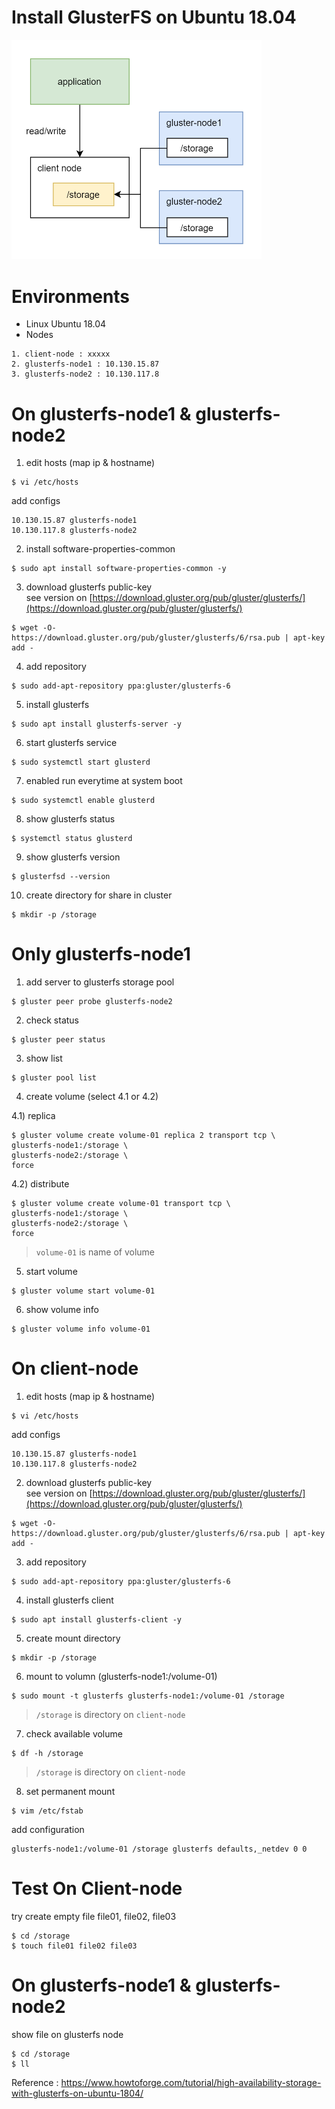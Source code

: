 # Install GlusterFS on Ubuntu 18.04 

<img src="glusterfs.png" alt="glusterfs.png" width="400"/>

# Environments

- Linux Ubuntu 18.04    
- Nodes  
```
1. client-node : xxxxx  
2. glusterfs-node1 : 10.130.15.87
3. glusterfs-node2 : 10.130.117.8    
```

# On glusterfs-node1 & glusterfs-node2 

1) edit hosts (map ip & hostname) 
```
$ vi /etc/hosts
```
add configs
```
10.130.15.87 glusterfs-node1
10.130.117.8 glusterfs-node2
```
2) install software-properties-common  
```
$ sudo apt install software-properties-common -y
```
3)  download glusterfs public-key  
see version on [https://download.gluster.org/pub/gluster/glusterfs/](https://download.gluster.org/pub/gluster/glusterfs/)
```
$ wget -O- https://download.gluster.org/pub/gluster/glusterfs/6/rsa.pub | apt-key add -  
```
4) add repository
```
$ sudo add-apt-repository ppa:gluster/glusterfs-6  
```
5) install glusterfs 
```
$ sudo apt install glusterfs-server -y
```
6) start glusterfs service
```
$ sudo systemctl start glusterd
```
7) enabled run everytime at system boot 
```
$ sudo systemctl enable glusterd
```
8) show glusterfs status
```
$ systemctl status glusterd
```
9) show glusterfs version
```
$ glusterfsd --version
```
10) create directory for share in cluster 
```
$ mkdir -p /storage
```
# Only glusterfs-node1
  
1) add server to glusterfs storage pool
```
$ gluster peer probe glusterfs-node2  
```
2) check status
```
$ gluster peer status
```
3) show list 
```
$ gluster pool list  
```
4) create volume (select 4.1 or 4.2)   
  
4.1) replica 
```
$ gluster volume create volume-01 replica 2 transport tcp \
glusterfs-node1:/storage \
glusterfs-node2:/storage \
force
```
4.2) distribute  
```
$ gluster volume create volume-01 transport tcp \
glusterfs-node1:/storage \
glusterfs-node2:/storage \
force
```
> `volume-01` is name of volume   

5) start volume 
```
$ gluster volume start volume-01  
```
6) show volume info  
```
$ gluster volume info volume-01   
```

# On client-node

1) edit hosts (map ip & hostname) 
```
$ vi /etc/hosts
```
add configs
```
10.130.15.87 glusterfs-node1
10.130.117.8 glusterfs-node2
```
2)  download glusterfs public-key  
see version on [https://download.gluster.org/pub/gluster/glusterfs/](https://download.gluster.org/pub/gluster/glusterfs/)
```
$ wget -O- https://download.gluster.org/pub/gluster/glusterfs/6/rsa.pub | apt-key add -  
```
3) add repository
```
$ sudo add-apt-repository ppa:gluster/glusterfs-6  
```
4) install glusterfs client 
```
$ sudo apt install glusterfs-client -y
```
5) create mount directory 
```
$ mkdir -p /storage  
``` 
6) mount to volumn (glusterfs-node1:/volume-01)
```
$ sudo mount -t glusterfs glusterfs-node1:/volume-01 /storage  
```
> `/storage` is directory on `client-node`   

7) check available volume
```
$ df -h /storage  
```
> `/storage` is directory on `client-node`   

8) set permanent mount 
```
$ vim /etc/fstab
```
add configuration
```
glusterfs-node1:/volume-01 /storage glusterfs defaults,_netdev 0 0  
```

# Test On Client-node

try create empty file file01, file02, file03  
```
$ cd /storage
$ touch file01 file02 file03  
```

# On glusterfs-node1 & glusterfs-node2
show file on glusterfs node
```
$ cd /storage
$ ll
```

Reference : https://www.howtoforge.com/tutorial/high-availability-storage-with-glusterfs-on-ubuntu-1804/  
